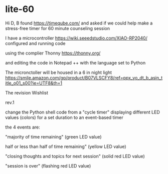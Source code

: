 # lite-60

Hi D,
B found https://timeqube.com/ and asked if we could help make a stress-free timer for 60 minute counseling session

I have a microcontroller https://wiki.seeedstudio.com/XIAO-RP2040/ configured and running code

using the complier Thonny https://thonny.org/

and editing the code in Notepad ++ with the language set to Python

The micronctoller will be housed in a 6 in night light https://smile.amazon.com/gp/product/B07VLSCFY8/ref=ppx_yo_dt_b_asin_title_o01_s00?ie=UTF8&th=1

The revision Wishlist

rev.1
	
change the Python shell code from a "cycle timer" displaying different LED values (colors) for a set duration to an event-based timer
		
the 4 events are:
			
"majority of time remaining" (green LED value)			

half or less than half of time remaining" (yellow LED value)			

"closing thoughts and topics for next session" (solid red LED value)

"session is over" (flashing red LED value)
